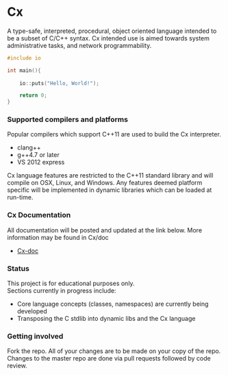 Cx
==
A type-safe, interpreted, procedural, object oriented language intended to be a subset of C/C++ syntax. Cx intended use is aimed towards system administrative tasks, and network programmability.

``` cpp
#include io

int main(){
	
	io::puts("Hello, World!");

	return 0;
}
```

### Supported compilers and platforms
Popular compilers which support C++11 are used to build the Cx interpreter.

* clang++
* g++4.7 or later
* VS 2012 express

Cx language features are restricted to the C++11 standard library and will compile on OSX, Linux, and Windows. Any features deemed platform specific will be implemented in dynamic libraries which can be loaded at run-time.

### Cx Documentation
All documentation will be posted and updated at the link below. More information may be found in Cx/doc
* [Cx-doc](https://github.com/Cx-lang/Cx/wiki)

### Status
This project is for educational purposes only.<br>
Sections currently in progress include:
- Core language concepts (classes, namespaces) are currently being developed
- Transposing the C stdlib into dynamic libs and the Cx language

### Getting involved
Fork the repo. All of your changes are to be made on your copy of the repo. Changes to the master repo are done via pull requests followed by code review.<br>
